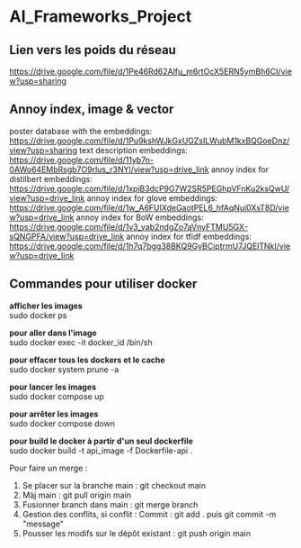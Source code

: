 # AI_Frameworks_Project

## Lien vers les poids du réseau

https://drive.google.com/file/d/1Pe46Rd62Alfu_m6rtOcX5ERN5ymBh6CI/view?usp=sharing

## Annoy index, image & vector

poster database with the embeddings: https://drive.google.com/file/d/1Pu9kshWJkGxUGZsILWubM1kxBQGoeDnz/view?usp=sharing
text description embeddings: https://drive.google.com/file/d/11yb7n-0AWo64EMbRsgb7O9rlus_r3NYl/view?usp=drive_link
annoy index for distilbert embeddings: https://drive.google.com/file/d/1xpiB3dcP9G7W2SR5PEGhpVFnKu2ksQwU/view?usp=drive_link
annoy index for glove embeddings: https://drive.google.com/file/d/1w_A6FUIXdeGaotPEL6_hfAqNui0XsT8D/view?usp=drive_link
annoy index for BoW embeddings: https://drive.google.com/file/d/1v3_vab2ndgZo7aVnyFTMU5GX-sQNGPFA/view?usp=drive_link
annoy index for tfidf embeddings: https://drive.google.com/file/d/1h7q7bgg38BKQ9GyBCiptrmU7JQElTNkI/view?usp=drive_link

## Commandes pour utiliser docker

**afficher les images**  
sudo docker ps

**pour aller dans l'image**  
sudo docker exec -it docker_id /bin/sh  

**pour effacer tous les dockers et le cache**  
sudo docker system prune -a  

**pour lancer les images**  
sudo docker compose up  

**pour arrêter les images**  
sudo docker compose down  

**pour build le docker à partir d'un seul dockerfile**  
sudo docker build -t api_image -f Dockerfile-api . 

Pour faire un merge : 

1. Se placer sur la branche main : git checkout main
2. Màj main : git pull origin main
3. Fusionner branch dans main : git merge branch
4. Gestion des conflits, si conflit : Commit : git add . puis git commit -m "message"
6. Pousser les modifs sur le dépôt existant : git push origin main


